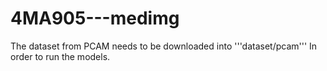 # 4MA905---medimg
The dataset from PCAM needs to be downloaded into '''dataset/pcam''' In order to run the models.
